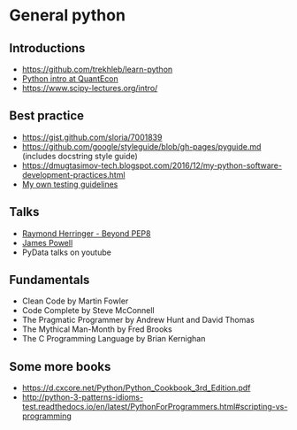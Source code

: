 General python
==============

Introductions
-------------

- <https://github.com/trekhleb/learn-python>
- [Python intro at QuantEcon](https://lectures.quantecon.org/py/index_learning_python.html)
- <https://www.scipy-lectures.org/intro/>

Best practice
-------------

- https://gist.github.com/sloria/7001839
- https://github.com/google/styleguide/blob/gh-pages/pyguide.md (includes docstring style guide)
- https://dmugtasimov-tech.blogspot.com/2016/12/my-python-software-development-practices.html
- [My own testing guidelines](https://github.com/mini-kep/guidelines/blob/master/testing.md)

Talks
-----

- [Raymond Herringer - Beyond PEP8](https://www.youtube.com/watch?v=wf-BqAjZb8M)
- [James Powell](https://www.youtube.com/watch?v=7lmCu8wz8ro&t=4142s)
- PyData talks on youtube

Fundamentals
------------

- Clean Code by Martin Fowler
- Code Complete by Steve McConnell
- The Pragmatic Programmer by Andrew Hunt and David Thomas 
- The Mythical Man-Month by Fred Brooks
- The C Programming Language by Brian Kernighan

Some more books
---------------

- https://d.cxcore.net/Python/Python_Cookbook_3rd_Edition.pdf
- http://python-3-patterns-idioms-test.readthedocs.io/en/latest/PythonForProgrammers.html#scripting-vs-programming






